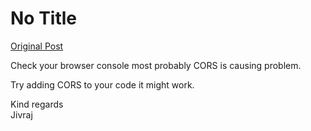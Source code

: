 # No Title

[Original Post](https://discourse.onlinedegree.iitm.ac.in/t/161120/7)

<p>Check your browser console most probably CORS is causing problem.</p>
<p>Try adding CORS to your code it might work.</p>
<p>Kind regards<br>
Jivraj</p>